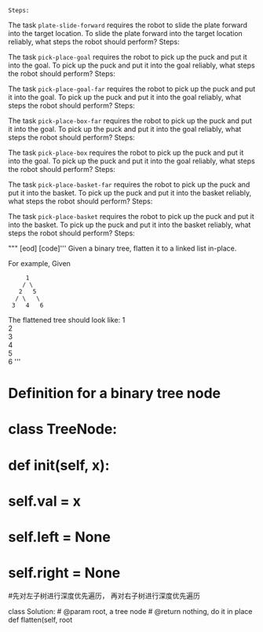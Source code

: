 
    Steps: 

The task `plate-slide-forward` requires the robot to slide the plate forward into the target location.
To slide the plate forward into the target location reliably, what steps the robot should perform?
    Steps: 

The task `pick-place-goal` requires the robot to pick up the puck and put it into the goal.
To pick up the puck and put it into the goal reliably, what steps the robot should perform?
    Steps: 

The task `pick-place-goal-far` requires the robot to pick up the puck and put it into the goal.
To pick up the puck and put it into the goal reliably, what steps the robot should perform?
    Steps: 

The task `pick-place-box-far` requires the robot to pick up the puck and put it into the goal.
To pick up the puck and put it into the goal reliably, what steps the robot should perform?
    Steps: 

The task `pick-place-box` requires the robot to pick up the puck and put it into the goal.
To pick up the puck and put it into the goal reliably, what steps the robot should perform?
    Steps: 

The task `pick-place-basket-far` requires the robot to pick up the puck and put it into the basket.
To pick up the puck and put it into the basket reliably, what steps the robot should perform?
    Steps: 

The task `pick-place-basket` requires the robot to pick up the puck and put it into the basket.
To pick up the puck and put it into the basket reliably, what steps the robot should perform?
    Steps: 


"""
[eod] [code]'''
Given a binary tree, flatten it to a linked list in-place.

For example,
Given

         1
        / \
       2   5
      / \   \
     3   4   6
The flattened tree should look like:
   1
    \
     2
      \
       3
        \
         4
          \
           5
            \
             6
'''

# Definition for a  binary tree node
# class TreeNode:
#     def __init__(self, x):
#         self.val = x
#         self.left = None
#         self.right = None
#先对左子树进行深度优先遍历， 再对右子树进行深度优先遍历



class Solution:
    # @param root, a tree node
    # @return nothing, do it in place
    def flatten(self, root
